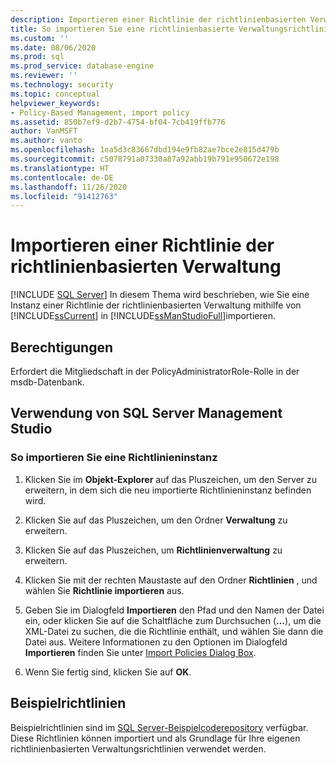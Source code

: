 ```yaml
---
description: Importieren einer Richtlinie der richtlinienbasierten Verwaltung
title: So importieren Sie eine richtlinienbasierte Verwaltungsrichtlinie | Microsoft-Dokumentation
ms.custom: ''
ms.date: 08/06/2020
ms.prod: sql
ms.prod_service: database-engine
ms.reviewer: ''
ms.technology: security
ms.topic: conceptual
helpviewer_keywords:
- Policy-Based Management, import policy
ms.assetid: 850b7ef9-d2b7-4754-bf04-7cb419ffb776
author: VanMSFT
ms.author: vanto
ms.openlocfilehash: 1ea5d3c83667dbd194e9fb82ae7bce2e815d479b
ms.sourcegitcommit: c5078791a07330a87a92abb19b791e950672e198
ms.translationtype: HT
ms.contentlocale: de-DE
ms.lasthandoff: 11/26/2020
ms.locfileid: "91412763"
---
```

# <a name="import-a-policy-based-management-policy"></a>Importieren einer Richtlinie der richtlinienbasierten Verwaltung
 [!INCLUDE [SQL Server](../../includes/applies-to-version/sqlserver.md)]
  In diesem Thema wird beschrieben, wie Sie eine Instanz einer Richtlinie der richtlinienbasierten Verwaltung mithilfe von [!INCLUDE[ssCurrent](../../includes/sscurrent-md.md)] in [!INCLUDE[ssManStudioFull](../../includes/ssmanstudiofull-md.md)]importieren.  
  
## <a name="permissions"></a>Berechtigungen
 Erfordert die Mitgliedschaft in der PolicyAdministratorRole-Rolle in der msdb-Datenbank.

  
##  <a name="using-sql-server-management-studio"></a>Verwendung von SQL Server Management Studio  
  
### <a name="to-import-a-policy-instance"></a>So importieren Sie eine Richtlinieninstanz  
  
1.  Klicken Sie im **Objekt-Explorer** auf das Pluszeichen, um den Server zu erweitern, in dem sich die neu importierte Richtlinieninstanz befinden wird.  
  
2.  Klicken Sie auf das Pluszeichen, um den Ordner **Verwaltung** zu erweitern.  
  
3.  Klicken Sie auf das Pluszeichen, um **Richtlinienverwaltung** zu erweitern.  
  
4.  Klicken Sie mit der rechten Maustaste auf den Ordner **Richtlinien** , und wählen Sie **Richtlinie importieren** aus.  
  
5.  Geben Sie im Dialogfeld **Importieren** den Pfad und den Namen der Datei ein, oder klicken Sie auf die Schaltfläche zum Durchsuchen (**…**), um die XML-Datei zu suchen, die die Richtlinie enthält, und wählen Sie dann die Datei aus. Weitere Informationen zu den Optionen im Dialogfeld **Importieren** finden Sie unter [Import Policies Dialog Box](../../relational-databases/policy-based-management/import-policies-dialog-box.md).  
  
6.  Wenn Sie fertig sind, klicken Sie auf **OK**.  


## <a name="example-policies"></a>Beispielrichtlinien
 Beispielrichtlinien sind im [SQL Server-Beispielcoderepository](https://github.com/microsoft/sql-server-samples/tree/master/samples/features/epm-framework/sample-policies) verfügbar. Diese Richtlinien können importiert und als Grundlage für Ihre eigenen richtlinienbasierten Verwaltungsrichtlinien verwendet werden.
